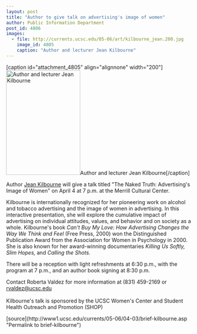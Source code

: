 ```yaml
---
layout: post
title: "Author to give talk on advertising's image of women"
author: Public Information Department
post_id: 4806
images:
  - file: http://currents.ucsc.edu/05-06/art/kilbourne_jean.200.jpg
    image_id: 4805
    caption: "Author and lecturer Jean Kilbourne"
---
```


[caption id="attachment_4805" align="alignnone" width="200"]<a href="http://localhost/mysite/wp-content/uploads/2006/04/kilbourne_jean.200.jpg"><img class="size-full wp-image-4805" src="http://localhost/mysite/wp-content/uploads/2006/04/kilbourne_jean.200.jpg" alt="Author and lecturer Jean Kilbourne" width="200" height="282" /></a>Author and lecturer Jean Kilbourne[/caption]
<a name="content" id="content"></a>
<p>
  Author <a href="http://www.jeankilbourne.com/">Jean Kilbourne</a> will give a talk titled "The Naked Truth: Advertising's Image of Women" on April 4 at 7 p.m. at the Merrill Cultural Center.
</p>
<p>
  Kilbourne is internationally recognized for her pioneering work on alcohol and tobacco advertising and the image of women in advertising. In this interactive presentation, she will explore the cumulative impact of advertising on individual attitudes, values, and behavior and on society as a whole. Kilbourne's book <i>Can't Buy My Love: How Advertising Changes the Way We Think and Feel</i> (Free Press, 2000) won the Distinguished Publication Award from the Association for Women in Psychology in 2000. She is also known for her award-winning documentaries <i>Killing Us Softly, Slim Hopes,</i> and <i>Calling the Shots</i>.
</p>
<p>
  There will be a reception with light refreshments at 6:30 p.m., with the program at 7 p.m., and an author book signing at 8:30 p.m.
</p>
<p>
  Contact Roberta Valdez for more information at (831) 459-2169 or <a href="mailto:rvaldez@ucsc.edu">rvaldez@ucsc.edu</a><br>
  <br>
  Kilbourne's talk is sponsored by the UCSC Women's Center and Student Health Outreach and Promotion (SHOP)
</p>
[source](http://www1.ucsc.edu/currents/05-06/04-03/brief-kilbourne.asp "Permalink to brief-kilbourne")

